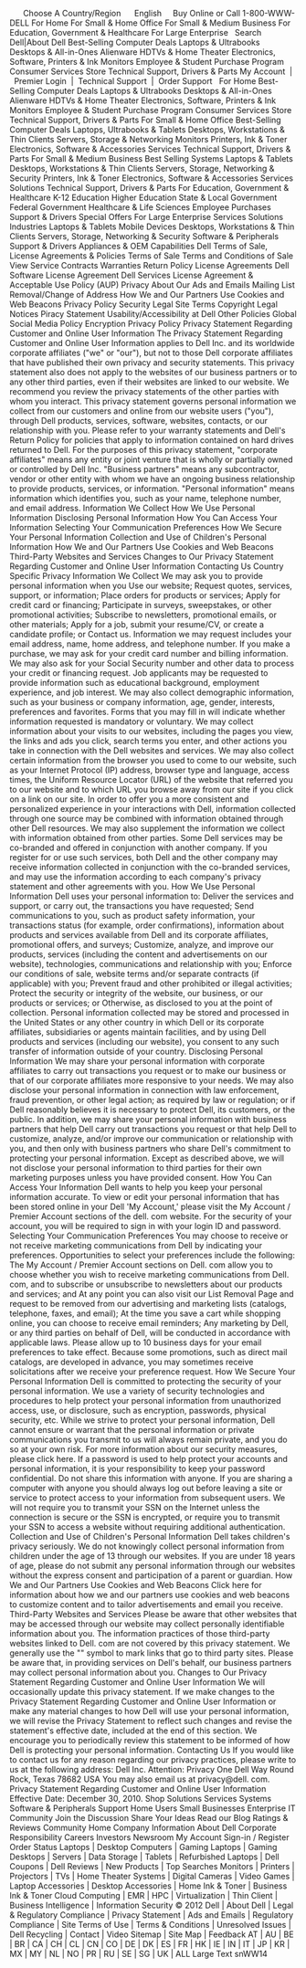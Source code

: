       Choose A Country/Region      English     Buy Online or Call 1-800-WWW-DELL For Home For Small & Home Office For Small & Medium Business For Education, Government & Healthcare For Large Enterprise   Search Dell|About Dell Best-Selling Computer Deals Laptops & Ultrabooks Desktops & All-in-Ones Alienware HDTVs & Home Theater Electronics, Software, Printers & Ink Monitors Employee & Student Purchase Program Consumer Services Store Technical Support, Drivers & Parts My Account  |  Premier Login  |  Technical Support  |  Order Support   For Home Best-Selling Computer Deals Laptops & Ultrabooks Desktops & All-in-Ones Alienware HDTVs & Home Theater Electronics, Software, Printers & Ink Monitors Employee & Student Purchase Program Consumer Services Store Technical Support, Drivers & Parts For Small & Home Office Best-Selling Computer Deals Laptops, Ultrabooks & Tablets Desktops, Workstations & Thin Clients Servers, Storage & Networking Monitors Printers, Ink & Toner Electronics, Software & Accessories Services Technical Support, Drivers & Parts For Small & Medium Business Best Selling Systems Laptops & Tablets Desktops, Workstations & Thin Clients Servers, Storage, Networking & Security Printers, Ink & Toner Electronics, Software & Accessories Services Solutions Technical Support, Drivers & Parts For Education, Government & Healthcare K-12 Education Higher Education State & Local Government Federal Government Healthcare & Life Sciences Employee Purchases Support & Drivers Special Offers For Large Enterprise Services Solutions Industries Laptops & Tablets Mobile Devices Desktops, Workstations & Thin Clients Servers, Storage, Networking & Security Software & Peripherals Support & Drivers Appliances & OEM Capabilities Dell Terms of Sale, License Agreements & Policies Terms of Sale Terms and Conditions of Sale View Service Contracts Warranties Return Policy License Agreements Dell Software License Agreement Dell Services License Agreement & Acceptable Use Policy (AUP) Privacy About Our Ads and Emails Mailing List Removal/Change of Address How We and Our Partners Use Cookies and Web Beacons Privacy Policy Security Legal Site Terms Copyright Legal Notices Piracy Statement Usability/Accessibility at Dell Other Policies Global Social Media Policy Encryption Privacy Policy Privacy Statement Regarding Customer and Online User Information The Privacy Statement Regarding Customer and Online User Information applies to Dell Inc. and its worldwide corporate affiliates ("we" or "our"), but not to those Dell corporate affiliates that have published their own privacy and security statements. This privacy statement also does not apply to the websites of our business partners or to any other third parties, even if their websites are linked to our website. We recommend you review the privacy statements of the other parties with whom you interact. This privacy statement governs personal information we collect from our customers and online from our website users ("you"), through Dell products, services, software, websites, contacts, or our relationship with you. Please refer to your warranty statements and Dell's Return Policy for policies that apply to information contained on hard drives returned to Dell. For the purposes of this privacy statement, "corporate affiliates" means any entity or joint venture that is wholly or partially owned or controlled by Dell Inc. "Business partners" means any subcontractor, vendor or other entity with whom we have an ongoing business relationship to provide products, services, or information. "Personal information" means information which identifies you, such as your name, telephone number, and email address. Information We Collect How We Use Personal Information Disclosing Personal Information How You Can Access Your Information Selecting Your Communication Preferences How We Secure Your Personal Information Collection and Use of Children's Personal Information How We and Our Partners Use Cookies and Web Beacons Third-Party Websites and Services Changes to Our Privacy Statement Regarding Customer and Online User Information Contacting Us Country Specific Privacy Information We Collect We may ask you to provide personal information when you Use our website; Request quotes, services, support, or information; Place orders for products or services; Apply for credit card or financing; Participate in surveys, sweepstakes, or other promotional activities; Subscribe to newsletters, promotional emails, or other materials; Apply for a job, submit your resume/CV, or create a candidate profile; or Contact us. Information we may request includes your email address, name, home address, and telephone number. If you make a purchase, we may ask for your credit card number and billing information. We may also ask for your Social Security number and other data to process your credit or financing request. Job applicants may be requested to provide information such as educational background, employment experience, and job interest. We may also collect demographic information, such as your business or company information, age, gender, interests, preferences and favorites. Forms that you may fill in will indicate whether information requested is mandatory or voluntary. We may collect information about your visits to our websites, including the pages you view, the links and ads you click, search terms you enter, and other actions you take in connection with the Dell websites and services. We may also collect certain information from the browser you used to come to our website, such as your Internet Protocol (IP) address, browser type and language, access times, the Uniform Resource Locator (URL) of the website that referred you to our website and to which URL you browse away from our site if you click on a link on our site. In order to offer you a more consistent and personalized experience in your interactions with Dell, information collected through one source may be combined with information obtained through other Dell resources. We may also supplement the information we collect with information obtained from other parties. Some Dell services may be co-branded and offered in conjunction with another company. If you register for or use such services, both Dell and the other company may receive information collected in conjunction with the co-branded services, and may use the information according to each company's privacy statement and other agreements with you. How We Use Personal Information Dell uses your personal information to: Deliver the services and support, or carry out, the transactions you have requested; Send communications to you, such as product safety information, your transactions status (for example, order confirmations), information about products and services available from Dell and its corporate affiliates, promotional offers, and surveys; Customize, analyze, and improve our products, services (including the content and advertisements on our website), technologies, communications and relationship with you; Enforce our conditions of sale, website terms and/or separate contracts (if applicable) with you; Prevent fraud and other prohibited or illegal activities; Protect the security or integrity of the website, our business, or our products or services; or Otherwise, as disclosed to you at the point of collection. Personal information collected may be stored and processed in the United States or any other country in which Dell or its corporate affiliates, subsidiaries or agents maintain facilities, and by using Dell products and services (including our website), you consent to any such transfer of information outside of your country. Disclosing Personal Information We may share your personal information with corporate affiliates to carry out transactions you request or to make our business or that of our corporate affiliates more responsive to your needs. We may also disclose your personal information in connection with law enforcement, fraud prevention, or other legal action; as required by law or regulation; or if Dell reasonably believes it is necessary to protect Dell, its customers, or the public. In addition, we may share your personal information with business partners that help Dell carry out transactions you request or that help Dell to customize, analyze, and/or improve our communication or relationship with you, and then only with business partners who share Dell's commitment to protecting your personal information. Except as described above, we will not disclose your personal information to third parties for their own marketing purposes unless you have provided consent. How You Can Access Your Information Dell wants to help you keep your personal information accurate. To view or edit your personal information that has been stored online in your Dell 'My Account,' please visit the My Account / Premier Account sections of the dell. com website. For the security of your account, you will be required to sign in with your login ID and password. Selecting Your Communication Preferences You may choose to receive or not receive marketing communications from Dell by indicating your preferences. Opportunities to select your preferences include the following: The My Account / Premier Account sections on Dell. com allow you to choose whether you wish to receive marketing communications from Dell. com, and to subscribe or unsubscribe to newsletters about our products and services; and At any point you can also visit our List Removal Page and request to be removed from our advertising and marketing lists (catalogs, telephone, faxes, and email); At the time you save a cart while shopping online, you can choose to receive email reminders; Any marketing by Dell, or any third parties on behalf of Dell, will be conducted in accordance with applicable laws. Please allow up to 10 business days for your email preferences to take effect. Because some promotions, such as direct mail catalogs, are developed in advance, you may sometimes receive solicitations after we receive your preference request. How We Secure Your Personal Information Dell is committed to protecting the security of your personal information. We use a variety of security technologies and procedures to help protect your personal information from unauthorized access, use, or disclosure, such as encryption, passwords, physical security, etc. While we strive to protect your personal information, Dell cannot ensure or warrant that the personal information or private communications you transmit to us will always remain private, and you do so at your own risk. For more information about our security measures, please click here. If a password is used to help protect your accounts and personal information, it is your responsibility to keep your password confidential. Do not share this information with anyone. If you are sharing a computer with anyone you should always log out before leaving a site or service to protect access to your information from subsequent users. We will not require you to transmit your SSN on the Internet unless the connection is secure or the SSN is encrypted, or require you to transmit your SSN to access a website without requiring additional authentication. Collection and Use of Children's Personal Information Dell takes children's privacy seriously. We do not knowingly collect personal information from children under the age of 13 through our websites. If you are under 18 years of age, please do not submit any personal information through our websites without the express consent and participation of a parent or guardian. How We and Our Partners Use Cookies and Web Beacons Click here for information about how we and our partners use cookies and web beacons to customize content and to tailor advertisements and email you receive. Third-Party Websites and Services Please be aware that other websites that may be accessed through our website may collect personally identifiable information about you. The information practices of those third-party websites linked to Dell. com are not covered by this privacy statement. We generally use the "" symbol to mark links that go to third party sites. Please be aware that, in providing services on Dell's behalf, our business partners may collect personal information about you. Changes to Our Privacy Statement Regarding Customer and Online User Information We will occasionally update this privacy statement. If we make changes to the Privacy Statement Regarding Customer and Online User Information or make any material changes to how Dell will use your personal information, we will revise the Privacy Statement to reflect such changes and revise the statement's effective date, included at the end of this section. We encourage you to periodically review this statement to be informed of how Dell is protecting your personal information. Contacting Us If you would like to contact us for any reason regarding our privacy practices, please write to us at the following address: Dell Inc. Attention: Privacy One Dell Way Round Rock, Texas 78682 USA You may also email us at privacy@dell. com. Privacy Statement Regarding Customer and Online User Information Effective Date: December 30, 2010. Shop Solutions Services Systems Software & Peripherals Support Home Users Small Businesses Enterprise IT Community Join the Discussion Share Your Ideas Read our Blog Ratings & Reviews Community Home Company Information About Dell Corporate Responsibility Careers Investors Newsroom My Account Sign-in / Register Order Status Laptops | Desktop Computers | Gaming Laptops | Gaming Desktops | Servers | Data Storage | Tablets | Refurbished Laptops | Dell Coupons | Dell Reviews | New Products | Top Searches Monitors | Printers | Projectors | TVs | Home Theater Systems | Digital Cameras | Video Games | Laptop Accessories | Desktop Accessories | Home Ink & Toner | Business Ink & Toner Cloud Computing | EMR | HPC | Virtualization | Thin Client | Business Intelligence | Information Security © 2012 Dell | About Dell | Legal & Regulatory Compliance | Privacy Statement | Ads and Emails | Regulatory Compliance | Site Terms of Use | Terms & Conditions | Unresolved Issues | Dell Recycling | Contact | Video Sitemap | Site Map | Feedback AT | AU | BE | BR | CA | CH | CL | CN | CO | DE | DK | ES | FR | HK | IE | IN | IT | JP | KR | MX | MY | NL | NO | PR | RU | SE | SG | UK | ALL Large Text snWW14